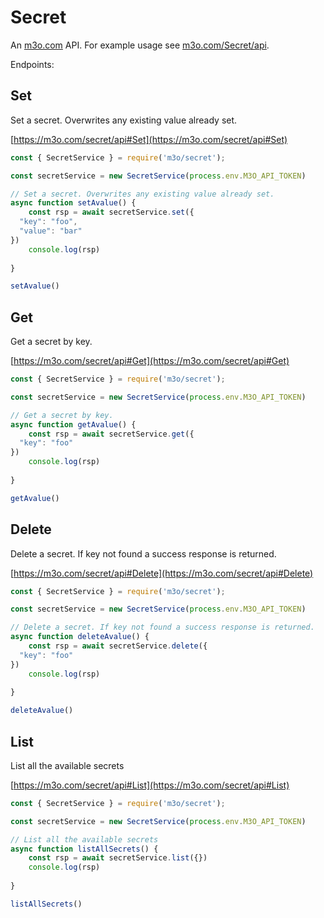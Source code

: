 # Secret

An [m3o.com](https://m3o.com) API. For example usage see [m3o.com/Secret/api](https://m3o.com/Secret/api).

Endpoints:

## Set

Set a secret. Overwrites any existing value already set.


[https://m3o.com/secret/api#Set](https://m3o.com/secret/api#Set)

```js
const { SecretService } = require('m3o/secret');

const secretService = new SecretService(process.env.M3O_API_TOKEN)

// Set a secret. Overwrites any existing value already set.
async function setAvalue() {
	const rsp = await secretService.set({
  "key": "foo",
  "value": "bar"
})
	console.log(rsp)
	
}

setAvalue()
```
## Get

Get a secret by key.


[https://m3o.com/secret/api#Get](https://m3o.com/secret/api#Get)

```js
const { SecretService } = require('m3o/secret');

const secretService = new SecretService(process.env.M3O_API_TOKEN)

// Get a secret by key.
async function getAvalue() {
	const rsp = await secretService.get({
  "key": "foo"
})
	console.log(rsp)
	
}

getAvalue()
```
## Delete

Delete a secret. If key not found a success response is returned.


[https://m3o.com/secret/api#Delete](https://m3o.com/secret/api#Delete)

```js
const { SecretService } = require('m3o/secret');

const secretService = new SecretService(process.env.M3O_API_TOKEN)

// Delete a secret. If key not found a success response is returned.
async function deleteAvalue() {
	const rsp = await secretService.delete({
  "key": "foo"
})
	console.log(rsp)
	
}

deleteAvalue()
```
## List

List all the available secrets


[https://m3o.com/secret/api#List](https://m3o.com/secret/api#List)

```js
const { SecretService } = require('m3o/secret');

const secretService = new SecretService(process.env.M3O_API_TOKEN)

// List all the available secrets
async function listAllSecrets() {
	const rsp = await secretService.list({})
	console.log(rsp)
	
}

listAllSecrets()
```
